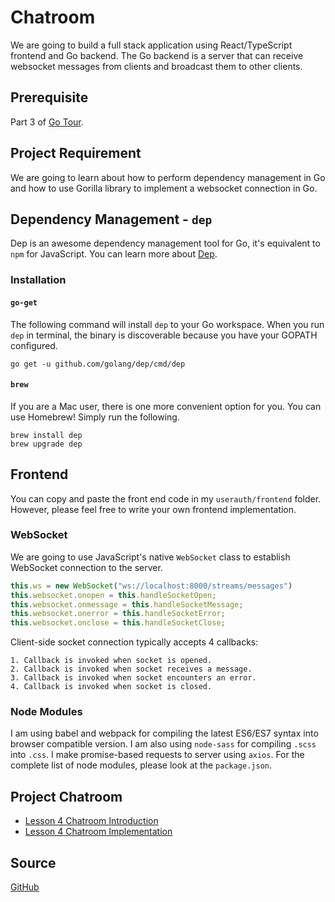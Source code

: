 # Chatroom

We are going to build a full stack application using React/TypeScript frontend and Go backend. The
Go backend is a server that can receive websocket messages from clients and broadcast them to other
clients.

## Prerequisite

Part 3 of [Go Tour](https://tour.golang.org/concurrency/1).

## Project Requirement

We are going to learn about how to perform dependency management in Go and how to use Gorilla library
to implement a websocket connection in Go.

## Dependency Management - `dep`

Dep is an awesome dependency management tool for Go, it's equivalent to `npm` for JavaScript. You can
learn more about [Dep](https://github.com/golang/dep).

### Installation

#### `go-get`

The following command will install `dep` to your Go workspace. When you run `dep` in terminal, the
binary is discoverable because you have your GOPATH configured.

    go get -u github.com/golang/dep/cmd/dep

#### `brew`

If you are a Mac user, there is one more convenient option for you. You can use Homebrew! Simply run
the following.

    brew install dep
    brew upgrade dep

## Frontend

You can copy and paste the front end code in my `userauth/frontend` folder. However, please feel
free to write your own frontend implementation.

### WebSocket

We are going to use JavaScript's native `WebSocket` class to establish WebSocket connection to the
server.

```javascript
this.ws = new WebSocket("ws://localhost:8000/streams/messages")
this.websocket.onopen = this.handleSocketOpen;
this.websocket.onmessage = this.handleSocketMessage;
this.websocket.onerror = this.handleSocketError;
this.websocket.onclose = this.handleSocketClose;
```

Client-side socket connection typically accepts 4 callbacks:

    1. Callback is invoked when socket is opened.
    2. Callback is invoked when socket receives a message.
    3. Callback is invoked when socket encounters an error.
    4. Callback is invoked when socket is closed.

### Node Modules

I am using babel and webpack for compiling the latest ES6/ES7 syntax into browser compatible version.
I am also using `node-sass` for compiling `.scss` into `.css`. I make promise-based requests to server
using `axios`. For the complete list of node modules, please look at the `package.json`.

## Project Chatroom

* [Lesson 4 Chatroom Introduction]()
* [Lesson 4 Chatroom Implementation]()

## Source

[GitHub](https://github.com/calvinfeng/go-academy/tree/master/chatroom)